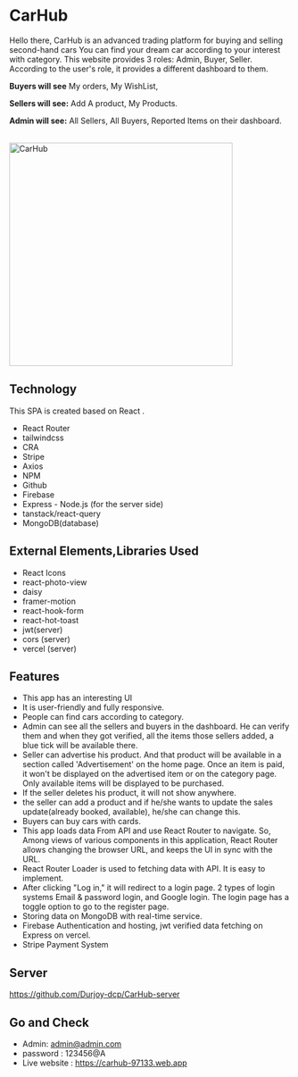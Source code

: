 
# CarHub
Hello there, CarHub is an advanced trading platform for buying and selling second-hand cars
You can find your dream car according to your interest with category. This website provides
3 roles: Admin, Buyer, Seller. According to the user's role, it provides a different dashboard to them.

**Buyers will see** My orders, My WishList,

**Sellers will see:** Add A product, My Products.

**Admin will see:** All Sellers, All Buyers, Reported Items
on their dashboard.

<br/>

<img alt="CarHub" width="400" src="https://user-images.githubusercontent.com/108381781/211246353-7b79a65a-682c-4743-af89-c64266b54b31.gif">
<br/>

## Technology

This SPA is created based on React .

- React Router 
- tailwindcss 
- CRA
- Stripe
- Axios
- NPM 
- Github 
- Firebase
- Express - Node.js (for the server side) 
- tanstack/react-query
- MongoDB(database)


## External Elements,Libraries  Used 
- React Icons
- react-photo-view
- daisy
- framer-motion
- react-hook-form
- react-hot-toast
- jwt(server)
- cors (server)
- vercel (server)


## Features
- This app has an interesting UI
-  It is user-friendly and fully responsive.
- People can find cars according to category.
- Admin can see all the sellers and buyers in the dashboard. He can verify them and when they got verified, all the items those sellers added, a blue tick will be available there. 
- Seller can advertise his product. And that product will be available in a section called 'Advertisement' on the home page. Once an item is paid, it won't be displayed on the advertised item or on the category page. Only available items will be displayed to be purchased.
- If the seller deletes his product, it will not show anywhere.
- the seller can add a product and if he/she wants to update the sales update(already booked, available), he/she can change this.
- Buyers can buy cars with cards.
- This app loads data From API and use React Router to navigate. So, Among views of various components in this application, React Router allows changing the browser URL, and keeps the UI in sync with the URL.
- React Router Loader is used to fetching data with API. It is easy to implement.
-  After clicking "Log in," it will
     redirect to a login page. 2 types of login systems  Email & password login, and Google login. The login page 
     has a toggle option to go to the register page.
- Storing data on MongoDB with real-time service.
- Firebase Authentication and hosting, jwt verified data fetching on Express on vercel.
- Stripe Payment System
## Server 
https://github.com/Durjoy-dcp/CarHub-server

## Go and Check
- Admin: admin@admin.com
- password :  123456@A
- Live website : https://carhub-97133.web.app
